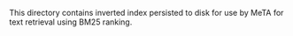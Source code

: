 This directory contains inverted index persisted to disk for use by MeTA for text retrieval using BM25 ranking.
